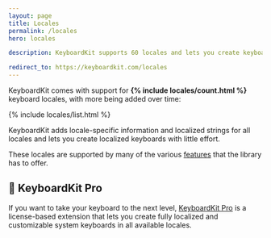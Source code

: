 ```yaml
---
layout: page
title: Locales
permalink: /locales
hero: locales

description: KeyboardKit supports 60 locales and lets you create keyboards with localized input keys, callouts, autocomplete etc.

redirect_to: https://keyboardkit.com/locales
---
```


KeyboardKit comes with support for <b>{% include locales/count.html %}</b> keyboard locales, with more being added over time:

{% include locales/list.html %}

KeyboardKit adds locale-specific information and localized strings for all locales and lets you create localized keyboards with little effort.

These locales are supported by many of the various [features](/features) that the library has to offer.


## 👑 KeyboardKit Pro

If you want to take your keyboard to the next level, [KeyboardKit Pro](/pro) is a license-based extension that lets you create fully localized and customizable system keyboards in all available locales.